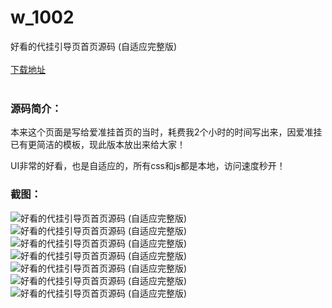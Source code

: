 # w_1002
好看的代挂引导页首页源码 (自适应完整版)
<br/></br>
[下载地址](https://www.uuid2.com/1002.html "下载地址")
<br/></br>
<h3>源码简介：</h3>
<p>本来这个页面是写给爱准挂首页的当时，耗费我2个小时的时间写出来，因爱准挂已有更简洁的模板，现此版本放出来给大家！<p>
<p>UI非常的好看，也是自适应的，所有css和js都是本地，访问速度秒开！<p>
<h3>截图：</h3>
<img src="https://www.uuid2.com/wp-content/uploads/img/202106/1148bc3768.gif" alt="好看的代挂引导页首页源码 (自适应完整版)"><img src="https://www.uuid2.com/wp-content/uploads/img/202106/37540b9861.png" alt="好看的代挂引导页首页源码 (自适应完整版)"><img src="https://www.uuid2.com/wp-content/uploads/img/202106/029339d316.png" alt="好看的代挂引导页首页源码 (自适应完整版)"><img src="https://www.uuid2.com/wp-content/uploads/img/202106/029339d606.png" alt="好看的代挂引导页首页源码 (自适应完整版)"><img src="https://www.uuid2.com/wp-content/uploads/img/202106/d2c725c837.png" alt="好看的代挂引导页首页源码 (自适应完整版)"><img src="https://www.uuid2.com/wp-content/uploads/img/202106/46d26f6248.png" alt="好看的代挂引导页首页源码 (自适应完整版)"><img src="https://www.uuid2.com/wp-content/uploads/img/202106/6a1f6c9675.png" alt="好看的代挂引导页首页源码 (自适应完整版)">
